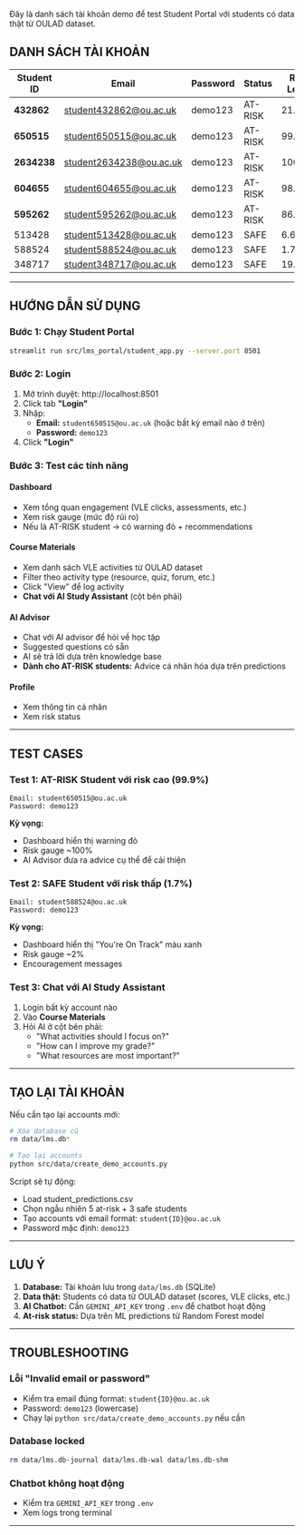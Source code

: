Đây là danh sách tài khoản demo để test Student Portal với students có data thật từ OULAD dataset.

## DANH SÁCH TÀI KHOẢN

| Student ID | Email | Password | Status | Risk Level |
|------------|-------|----------|--------|------------|
| **432862** | student432862@ou.ac.uk | demo123 | AT-RISK | 21.4% |
| **650515** | student650515@ou.ac.uk | demo123 | AT-RISK | 99.9% |
| **2634238** | student2634238@ou.ac.uk | demo123 | AT-RISK | 100.0% |
| **604655** | student604655@ou.ac.uk | demo123 | AT-RISK | 98.2% |
| **595262** | student595262@ou.ac.uk | demo123 | AT-RISK | 86.4% |
| 513428 | student513428@ou.ac.uk | demo123 | SAFE | 6.6% |
| 588524 | student588524@ou.ac.uk | demo123 | SAFE | 1.7% |
| 348717 | student348717@ou.ac.uk | demo123 | SAFE | 19.7% |

---

## HƯỚNG DẪN SỬ DỤNG

### Bước 1: Chạy Student Portal

```bash
streamlit run src/lms_portal/student_app.py --server.port 8501
```

### Bước 2: Login

1. Mở trình duyệt: http://localhost:8501
2. Click tab **"Login"**
3. Nhập:
   - **Email:** `student650515@ou.ac.uk` (hoặc bất kỳ email nào ở trên)
   - **Password:** `demo123`
4. Click **"Login"**

### Bước 3: Test các tính năng

#### Dashboard 
- Xem tổng quan engagement (VLE clicks, assessments, etc.)
- Xem risk gauge (mức độ rủi ro)
- Nếu là AT-RISK student → có warning đỏ + recommendations

#### Course Materials
- Xem danh sách VLE activities từ OULAD dataset
- Filter theo activity type (resource, quiz, forum, etc.)
- Click "View" để log activity
- **Chat với AI Study Assistant** (cột bên phải)

#### AI Advisor 
- Chat với AI advisor để hỏi về học tập
- Suggested questions có sẵn
- AI sẽ trả lời dựa trên knowledge base
- **Dành cho AT-RISK students:** Advice cá nhân hóa dựa trên predictions

#### Profile
- Xem thông tin cá nhân
- Xem risk status

---

## TEST CASES

### Test 1: AT-RISK Student với risk cao (99.9%)
```
Email: student650515@ou.ac.uk
Password: demo123
```
**Kỳ vọng:**
- Dashboard hiển thị warning đỏ
- Risk gauge ~100%
- AI Advisor đưa ra advice cụ thể để cải thiện

### Test 2: SAFE Student với risk thấp (1.7%)
```
Email: student588524@ou.ac.uk
Password: demo123
```
**Kỳ vọng:**
- Dashboard hiển thị "You're On Track" màu xanh
- Risk gauge ~2%
- Encouragement messages

### Test 3: Chat với AI Study Assistant
1. Login bất kỳ account nào
2. Vào **Course Materials**
3. Hỏi AI ở cột bên phải:
   - "What activities should I focus on?"
   - "How can I improve my grade?"
   - "What resources are most important?"

---

## TẠO LẠI TÀI KHOẢN

Nếu cần tạo lại accounts mới:

```bash
# Xóa database cũ
rm data/lms.db*

# Tạo lại accounts
python src/data/create_demo_accounts.py
```

Script sẽ tự động:
- Load student_predictions.csv
- Chọn ngẫu nhiên 5 at-risk + 3 safe students
- Tạo accounts với email format: `student{ID}@ou.ac.uk`
- Password mặc định: `demo123`

---

## LƯU Ý

1. **Database:** Tài khoản lưu trong `data/lms.db` (SQLite)
2. **Data thật:** Students có data từ OULAD dataset (scores, VLE clicks, etc.)
3. **AI Chatbot:** Cần `GEMINI_API_KEY` trong `.env` để chatbot hoạt động
4. **At-risk status:** Dựa trên ML predictions từ Random Forest model

---

## TROUBLESHOOTING

### Lỗi "Invalid email or password"
- Kiểm tra email đúng format: `student{ID}@ou.ac.uk`
- Password: `demo123` (lowercase)
- Chạy lại `python src/data/create_demo_accounts.py` nếu cần

### Database locked
```bash
rm data/lms.db-journal data/lms.db-wal data/lms.db-shm
```

### Chatbot không hoạt động
- Kiểm tra `GEMINI_API_KEY` trong `.env`
- Xem logs trong terminal

---
